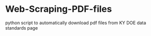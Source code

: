 # Web-Scraping-PDF-files
python script to automatically download pdf files from KY DOE data standards page
